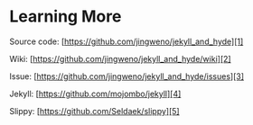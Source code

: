 # Learning More

Source code: [https://github.com/jingweno/jekyll_and_hyde][1]

Wiki: [https://github.com/jingweno/jekyll_and_hyde/wiki][2]

Issue: [https://github.com/jingweno/jekyll_and_hyde/issues][3]

Jekyll: [https://github.com/mojombo/jekyll][4]

Slippy: [https://github.com/Seldaek/slippy][5]

[1]: https://github.com/jingweno/jekyll_and_hyde
[2]: https://github.com/jingweno/jekyll_and_hyde/wiki
[3]: https://github.com/jingweno/jekyll_and_hyde/issues
[4]: https://github.com/mojombo/jekyll
[5]: https://github.com/Seldaek/slippy
